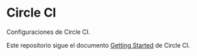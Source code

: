 # Circle CI
Configuraciones de Circle CI.

Este repositorio sigue el documento [Getting Started][getting-started] de
Circle CI.

[getting-started]: https://circleci.com/docs/2.0/getting-started/
